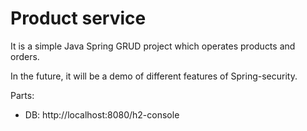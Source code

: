 # Product service

It is a simple Java Spring GRUD project which operates products and orders. 

In the future, it will be a demo of different features of Spring-security.

Parts: 
- DB: http://localhost:8080/h2-console